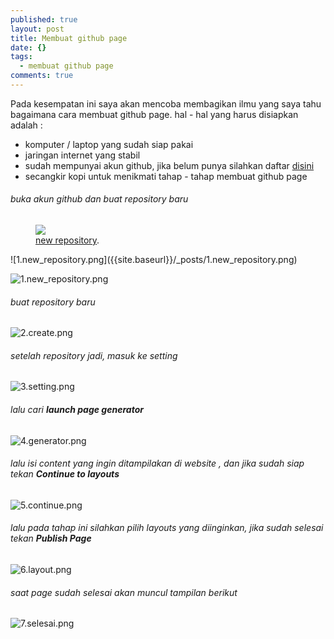 ```yaml
---
published: true
layout: post
title: Membuat github page
date: {}
tags: 
  - membuat github page
comments: true
---
```

Pada kesempatan ini saya akan mencoba membagikan ilmu yang saya tahu bagaimana cara membuat github page.
hal - hal yang harus disiapkan adalah :
- komputer / laptop yang sudah siap pakai
- jaringan internet yang stabil
- sudah mempunyai akun github, jika belum punya silahkan daftar [disini](https://github.com/)
- secangkir kopi untuk menikmati tahap - tahap membuat github page

###### buka akun github dan buat repository baru
<figure>
	<a href=""><img src="https://github.com/adnilriza/adnilriza.github.io/assets/img/Membuat-Github-Page/1.new_repository.png"></a>
	<figcaption><a href="" title="new repository">new repository</a>.</figcaption>
</figure>
![1.new_repository.png]({{site.baseurl}}/_posts/1.new_repository.png)


 ![1.new_repository.png](https://github.com/adnilriza/adnilriza.github.io/assets/img/Membuat-Github-Page/1.new_repository.png)
 
###### buat repository baru
![2.create.png](https://github.com/adnilriza/adnilriza.github.io/assets/img/Membuat-Github-Page/2.create.png)

###### setelah repository jadi, masuk ke setting
![3.setting.png](https://github.com/adnilriza/adnilriza.github.io/assets/img/Membuat-Github-Page/3.setting.png)

###### lalu cari **launch page generator**
![4.generator.png]({https://github.com/adnilriza/adnilriza.github.io/assets/img/Membuat-Github-Page/4.generator.png)

###### lalu isi _content_ yang ingin ditampilakan di _website_ , dan jika sudah siap tekan **Continue to layouts**
![5.continue.png](https://github.com/adnilriza/adnilriza.github.io/assets/img/Membuat-Github-Page/5.continue.png)

###### lalu pada tahap ini silahkan pilih layouts yang diinginkan, jika sudah selesai tekan **Publish Page**
![6.layout.png](https://github.com/adnilriza/adnilriza.github.io/assets/img/Membuat-Github-Page/6.layout.png)

###### saat  page sudah selesai akan muncul tampilan berikut
![7.selesai.png](https://github.com/adnilriza/adnilriza.github.io/tree/master/assets/img/Membuat-Github-Page/7.selesai.png)
